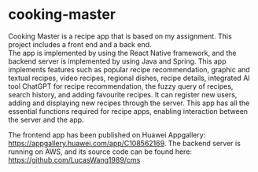 # cooking-master

Cooking Master is a recipe app that is based on my assignment. This project includes a front end and a back end.  
The app is implemented by using the React Native framework, and the backend server is implemented by using Java and Spring. 
This app implements features such as popular recipe recommendation, graphic and textual recipes, video recipes, 
regional dishes, recipe details, integrated AI tool ChatGPT for recipe recommendation, the fuzzy query of recipes, 
search history, and adding favourite recipes. It can register new users, adding and displaying new recipes through the server. 
This app has all the essential functions required for recipe apps, enabling interaction between the server and the app.

The frontend app has been published on Huawei Appgallery: https://appgallery.huawei.com/app/C108562169.
The backend server is running on AWS, and its source code can be found here: https://github.com/LucasWang1989/cms
